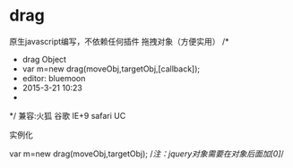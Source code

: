 # drag
原生javascript编写，不依赖任何插件
拖拽对象（方便实用）
/*
*	drag Object
*	var m=new drag(moveObj,targetObj,[callback]);
*	editor: bluemoon
*	2015-3-21 10:23
*
*/
兼容:火狐 谷歌 IE+9 safari UC

 
实例化

var m=new drag(moveObj,targetObj);
/*注：jquery对象需要在对象后面加[0]*/
